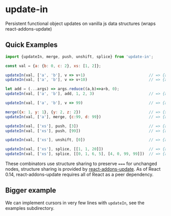 # update-in
Persistent functional object updates on vanilla js data structures (wraps react-addons-update)

## Quick Examples
```javascript
import {updateIn, merge, push, unshift, splice} from 'update-in';

const val = {a: {b: 0, c: 2}, xs: [1, 2]};

updateIn(val, ['a', 'b'], v => v+1)                            // => {a: {b: 1, c: 2}, xs: [1, 2]}
updateIn(val, ['a', 'b'], v => v+10)                           // => {a: {b: 10, c: 2}, xs: [1, 2]}

let add = (...args) => args.reduce((a,b)=>a+b, 0);
updateIn(val, ['a', 'b'], add, 1, 2, 3)                        // => {a: {b: 6, c: 2}, xs: [1, 2]}

updateIn(val, ['a', 'b'], v => 99)                             // => {a: {b: 99, c: 2}, xs: [1, 2]}

merge({x: 1, y: 1}, {y: 2, z: 2})                              // => {x: 1, y: 2, z: 2}
updateIn(val, ['a'], merge, {c:99, d: 99})                     // => {a: {b: 0, c: 99, d: 99}, xs: [1, 2]}

updateIn(val, ['xs'], push, [3])                               // => {a: {b: 0, c: 2}, xs: [1, 2, 3]}
updateIn(val, ['xs'], push, [99])                              // => {a: {b: 0, c: 2}, xs: [1, 2, 99]}

updateIn(val, ['xs'], unshift, [0])                            // => {a: {b: 0, c: 2}, xs: [0, 1, 2]}

updateIn(val, ['xs'], splice, [[1, 1, 20]])                    // => {a: {b: 0, c: 2}, xs: [1, 20]}
updateIn(val, ['xs'], splice, [[0, 1, 6, 5], [4, 0, 99, 99]])  // => {a: {b: 0, c: 99, d: 99}, xs: [6,5,2,99,99]}
```

These combinators use structure sharing to preserve `===` for unchanged nodes, structure sharing is provided by [react-addons-update](https://www.npmjs.com/package/react-addons-update). As of React 0.14, react-addons-update requires all of React as a peer dependency.


## Bigger example

We can implement cursors in very few lines with `updateIn`, see the examples subdirectory.
